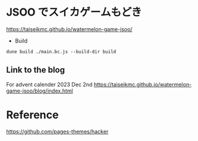 # JSOO でスイカゲームもどき

https://taiseikmc.github.io/watermelon-game-jsoo/

- Build

`dune build ./main.bc.js --build-dir build`

## Link to the blog
For advent calender 2023 Dec 2nd
https://taiseikmc.github.io/watermelon-game-jsoo/blog/index.html

# Reference

https://github.com/pages-themes/hacker
